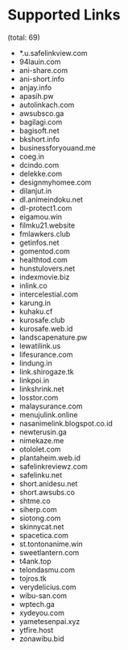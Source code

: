 # Supported Links
(total: 69)
* *.u.safelinkview.com
* 94lauin.com
* ani-share.com
* ani-short.info
* anjay.info
* apasih.pw
* autolinkach.com
* awsubsco.ga
* bagilagi.com
* bagisoft.net
* bkshort.info
* businessforyouand.me
* coeg.in
* dcindo.com
* delekke.com
* designmyhomee.com
* dilanjut.in
* dl.animeindoku.net
* dl-protect1.com
* eigamou.win
* filmku21.website
* fmlawkers.club
* getinfos.net
* gomentod.com
* healthtod.com
* hunstulovers.net
* indexmovie.biz
* inlink.co
* intercelestial.com
* karung.in
* kuhaku.cf
* kurosafe.club
* kurosafe.web.id
* landscapenature.pw
* lewatilink.us
* lifesurance.com
* lindung.in
* link.shirogaze.tk
* linkpoi.in
* linkshrink.net
* losstor.com
* malaysurance.com
* menujulink.online
* nasanimelink.blogspot.co.id
* newterusin.ga
* nimekaze.me
* otololet.com
* plantaheim.web.id
* safelinkreviewz.com
* safelinku.net
* short.anidesu.net
* short.awsubs.co
* shtme.co
* siherp.com
* siotong.com
* skinnycat.net
* spacetica.com
* st.tontonanime.win
* sweetlantern.com
* t4ank.top
* telondasmu.com
* tojros.tk
* verydelicius.com
* wibu-san.com
* wptech.ga
* xydeyou.com
* yametesenpai.xyz
* ytfire.host
* zonawibu.bid
